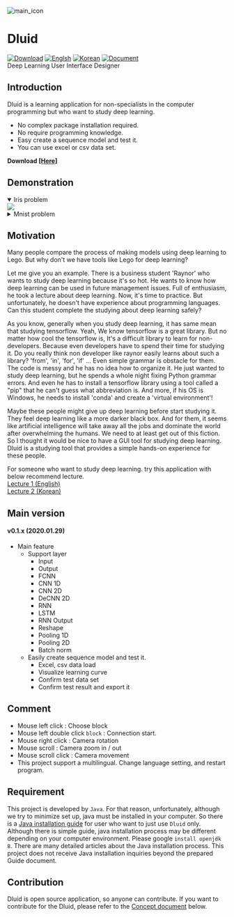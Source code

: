 
![main_icon](./document/resources/title.png)
# Dluid
[![Download](https://img.shields.io/badge/Download-here-darkcyan.svg?style=flat)](https://kok202.github.io/Dluid/)
[![Englsh](https://img.shields.io/badge/Language-English-orange.svg)](README.md)
[![Korean](https://img.shields.io/badge/Language-Korean-blue.svg)](README.md)
[![Document](https://img.shields.io/badge/Contributions-Document-brightgreen.svg?style=flat)](https://kok202.github.io/Dluid/)  
Deep Learning User Interface Designer 

## Introduction
Dluid is a learning application for non-specialists in the computer programming but who want to study deep learning.  

- No complex package installation required.
- No require programming knowledge.
- Easy create a sequence model and test it.
- You can use excel or csv data set.

**Download [\[Here\]](https://drive.google.com/drive/folders/1B6ooDPBGy94OTpspymnPlBNzPIsgyBsE?usp=sharing)**

## Demonstration
<details open markdown="1">  
<summary>Iris problem</summary>  
<img src="./document/resources/iris-problem-100.gif">
</details>  
  
<details markdown="1">  
<summary>Mnist problem</summary>  
<img src="./document/resources/mnist-problem-50.gif">
</details>

## Motivation
Many people compare the process of making models using deep learning to Lego.
But why don't we have tools like Lego for deep learning?

Let me give you an example.
There is a business student 'Raynor' who wants to study deep learning because it's so hot.
He wants to know how deep learning can be used in future management issues.
Full of enthusiasm, he took a lecture about deep learning. 
Now, it's time to practice.
But unfortunately, he doesn't have experience about programming languages.
Can this student complete the studying about deep learning safely?

As you know, generally when you study deep learning, it has same mean that studying tensorflow.
Yeah, We know tensorflow is a great library.
But no matter how cool the tensorflow is, It's a difficult library to learn for non-developers.
Because even developers have to spend their time for studying it.
Do you really think non developer like raynor easily learns about such a library?
'from', 'in', 'for', 'if' ... Even simple grammar is obstacle for them.
The code is messy and he has no idea how to organize it.
He just wanted to study deep learning, but he spends a whole night fixing Python grammar errors.
And even he has to install a tensorflow library using a tool called a "pip" that he can't guess what abbreviation is.
And more, if his OS is Windows, he needs to install 'conda' and create a 'virtual environment'!

Maybe these people might give up deep learning before start studying it.
They feel deep learning like a more darker black box.
And for them, it seems like artificial intelligence will take away all the jobs and dominate the world after overwhelming the humans.
We need to at least get out of this fiction.
So I thought it would be nice to have a GUI tool for studying deep learning.
Dluid is a studying tool that provides a simple hands-on experience for these people.

For someone who want to study deep learning. try this application with below recommend lecture.  
[Lecture 1 (English)](https://www.youtube.com/watch?v=SKq-pmkekTk&list=PLlMkM4tgfjnJ3I-dbhO9JTw7gNty6o_2m&index=2&t=0s)  
[Lecture 2 (Korean)](https://www.youtube.com/watch?v=BS6O0zOGX4E&list=PLlMkM4tgfjnLSOjrEJN31gZATbcj_MpUm)

## Main version
#### v0.1.x (2020.01.29)  
- Main feature
  - Support layer
    - Input
    - Output
    - FCNN
    - CNN 1D
    - CNN 2D
    - DeCNN 2D
    - RNN
    - LSTM
    - RNN Output
    - Reshape
    - Pooling 1D
    - Pooling 2D
    - Batch norm
  - Easily create sequence model and test it.
    - Excel, csv data load
    - Visualize learning curve
    - Confirm test data set
    - Confirm test result and export it  

## Comment
- Mouse left click : Choose block
- Mouse left double click `block` : Connection start.
- Mouse right click : Camera rotation
- Mouse scroll : Camera zoom in / out 
- Mouse scroll click : Camera movement
- This project support a multilingual. Change language setting, and restart program.

## Requirement 
This project is developed by `Java`. 
For that reason, unfortunately, although we try to minimize set up, java must be installed in your computer. 
So there is a [Java installation guide](document/java-installation.md) for user who want to just use `Dluid` only.  
Although there is simple guide, java installation process may be different depending on your computer environment. 
Please google `install openjdk 8`. There are many detailed articles about the Java installation process.
This project does not receive Java installation inquiries beyond the prepared Guide document. 

## Contribution
Dluid is open source application, so anyone can contribute.
If you want to contribute for the Dluid, please refer to the [Concept document](https://kok202.github.io/Dluid/) below. 
